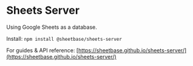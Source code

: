 # Sheets Server

Using Google Sheets as a database.

Install: `npm install @sheetbase/sheets-server`

For guides & API reference: [https://sheetbase.github.io/sheets-server/](https://sheetbase.github.io/sheets-server/)